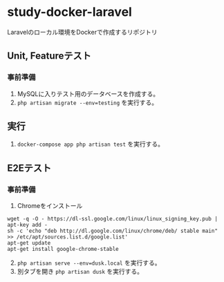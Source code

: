 # study-docker-laravel
Laravelのローカル環境をDockerで作成するリポジトリ

## Unit, Featureテスト
### 事前準備

1. MySQLに入りテスト用のデータベースを作成する。
2. `php artisan migrate --env=testing` を実行する。

## 実行
1. `docker-compose app php artisan test` を実行する。

## E2Eテスト
### 事前準備

1. Chromeをインストール

```
wget -q -O - https://dl-ssl.google.com/linux/linux_signing_key.pub | apt-key add -
sh -c 'echo "deb http://dl.google.com/linux/chrome/deb/ stable main" >> /etc/apt/sources.list.d/google.list'
apt-get update
apt-get install google-chrome-stable
```

2. `php artisan serve --env=dusk.local` を実行する。
3. 別タブを開き `php artisan dusk` を実行する。
